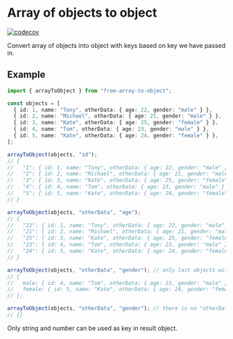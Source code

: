 # Array of objects to object
[![codecov](https://codecov.io/gh/antonsacred/array-to-object/branch/master/graph/badge.svg?token=C10CHOFXWE)](https://codecov.io/gh/antonsacred/matrix-determinant)

Convert array of objects into object with keys based on key we have passed in.

## Example
```typescript
import { arrayToObject } from "from-array-to-object";

const objects = [
  { id: 1, name: "Tony", otherData: { age: 22, gender: "male" } },
  { id: 2, name: "Michael", otherData: { age: 21, gender: "male" } },
  { id: 3, name: "Kate", otherData: { age: 25, gender: "female" } },
  { id: 4, name: "Tom", otherData: { age: 23, gender: "male" } },
  { id: 5, name: "Kate", otherData: { age: 24, gender: "female" } },
];

arrayToObject(objects, "id");
// {
//   "1": { id: 1, name: "Tony", otherData: { age: 22, gender: "male" } },
//   "2": { id: 2, name: "Michael", otherData: { age: 21, gender: "male" } },
//   "3": { id: 3, name: "Kate", otherData: { age: 25, gender: "female" } },
//   "4": { id: 4, name: "Tom", otherData: { age: 23, gender: "male" } },
//   "5": { id: 5, name: "Kate", otherData: { age: 24, gender: "female" } },
// }

arrayToObject(objects, "otherData", "age");
// {
//   "22": { id: 1, name: "Tony", otherData: { age: 22, gender: "male" } },
//   "21": { id: 2, name: "Michael", otherData: { age: 21, gender: "male" } },
//   "25": { id: 3, name: "Kate", otherData: { age: 25, gender: "female" } },
//   "23": { id: 4, name: "Tom", otherData: { age: 23, gender: "male" } },
//   "24": { id: 5, name: "Kate", otherData: { age: 24, gender: "female" } },
// }

arrayToObject(objects, "otherData", "gender"); // only last objects with unique keys will be in result
// {
//   male: { id: 4, name: "Tom", otherData: { age: 23, gender: "male" } },
//   female: { id: 5, name: "Kate", otherData: { age: 24, gender: "female" } },
// };

arrayToObject(objects, "otherData", "gender"); // there is no "otherData.gender", so we will get empty object
// {}
```

Only string and number can be used as key in result object.